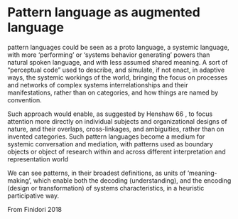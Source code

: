# Pattern language as augmented language

pattern languages could be seen as a proto language, a systemic language, with more ‘performing’ or ‘systems behavior generating’ powers than natural spoken language, and with 
less assumed shared meaning. A sort of “perceptual code” used to describe, and simulate, if not enact, in adaptive ways,  the  systemic  workings  of  the  world,  bringing the  focus  on  processes  and  networks  of  complex  systems interrelationships and their manifestations, rather than on categories, and how things are named by convention.

Such approach would enable, as suggested by Henshaw 66 , to focus attention more directly on individual subjects and organizational designs of nature, and their overlaps, cross-linkages, and ambiguities, rather than on invented categories. Such pattern languages become a medium for systemic conversation and mediation, with patterns used as boundary objects or object of research within and across different interpretation and representation world

We can see patterns, in their broadest definitions, as units of ‘meaning-making’, which enable both the decoding (understanding), and the encoding (design or transformation) of systems characteristics, in a heuristic participative way.

From Finidori 2018
